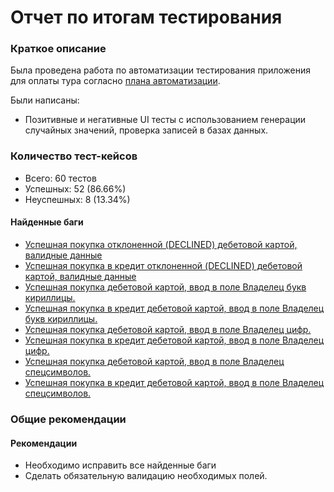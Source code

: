# Отчет по итогам тестирования
### Краткое описание
Была проведена работа по автоматизации тестирования приложения для оплаты тура согласно [плана автоматизации](Plan.md).

Были написаны:
* Позитивные и негативные UI тесты с использованием генерации случайных значений, проверка записей в базах данных.

### Количество тест-кейсов
* Всего: 60 тестов
* Успешных: 52 (86.66%)
* Неуспешных: 8 (13.34%)


#### Найденные баги
* [Успешная покупка отклоненной (DECLINED) дебетовой картой, валидные данные](https://github.com/elenalev2686/aqa-shopDW/issues/1)
* [Успешная покупка в кредит отклоненной (DECLINED) дебетовой картой, валидные данные](https://github.com/elenalev2686/aqa-shopDW/issues/2)
* [Успешная покупка дебетовой картой, ввод в поле Владелец букв кириллицы.](https://github.com/elenalev2686/aqa-shopDW/issues/5)
* [Успешная покупка в кредит дебетовой картой, ввод в поле Владелец букв кириллицы.](https://github.com/elenalev2686/aqa-shopDW/issues/4)
* [Успешная покупка дебетовой картой, ввод в поле Владелец цифр.](https://github.com/elenalev2686/aqa-shopDW/issues/6)
* [Успешная покупка в кредит дебетовой картой, ввод в поле Владелец цифр.](https://github.com/elenalev2686/aqa-shopDW/issues/7)
* [Успешная покупка дебетовой картой, ввод в поле Владелец спецсимволов.](https://github.com/elenalev2686/aqa-shopDW/issues/8)
* [Успешная покупка в кредит дебетовой картой, ввод в поле Владелец спецсимволов.](https://github.com/elenalev2686/aqa-shopDW/issues/9)

### Общие рекомендации
#### Рекомендации
* Необходимо исправить все найденные баги
* Сделать обязательную валидацию необходимых полей.
